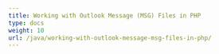 ```yaml
---
title: Working with Outlook Message (MSG) Files in PHP
type: docs
weight: 10
url: /java/working-with-outlook-message-msg-files-in-php/
---
```

